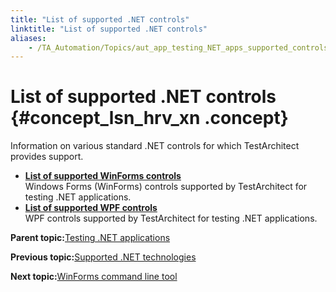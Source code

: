 ```yaml
--- 
title: "List of supported .NET controls"
linktitle: "List of supported .NET controls"
aliases: 
    - /TA_Automation/Topics/aut_app_testing_NET_apps_supported_controls.html
---
```

# List of supported .NET controls {#concept_lsn_hrv_xn .concept}

Information on various standard .NET controls for which TestArchitect provides support.

-   **[List of supported WinForms controls](../../TA_Automation/Topics/aut_app_testing_NET_apps_supported_WinForms_controls.html)**  
Windows Forms \(WinForms\) controls supported by TestArchitect for testing .NET applications.
-   **[List of supported WPF controls](../../TA_Automation/Topics/aut_app_testing_NET_apps_supported_WPF_controls.html)**  
WPF controls supported by TestArchitect for testing .NET applications.

**Parent topic:**[Testing .NET applications](../../TA_Automation/Topics/aut_app_testing_NET_apps.html)

**Previous topic:**[Supported .NET technologies](../../TA_Automation/Topics/aut_app_testing_NET_apps_supported_technology.html)

**Next topic:**[WinForms command line tool](../../TA_Automation/Topics/aut_app_testing_WinForms_command_line_tool.html)

